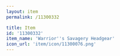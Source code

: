 ```yaml
---
layout: item
permalink: /11300332

title: Item
id: '11300332'
item_name: 'Warrior''s Savagery Headgear'
icon_url: 'item/icon/11300076.png'
---
```

